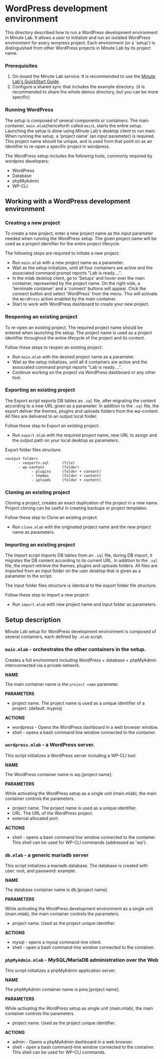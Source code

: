 WordPress development environment
=================================

This directory described how to run a WordPress development environment in Minute Lab.
It allows a user to initialize and run an isolated WordPress environment for every worpress project.
Each environment (or a 'setup') is distinguished from other WordPress projects in Minute Lab by its project name.

### Prerequisites

1. On-board the Minute Lab service. It is recommended to use the
   [Minute Lab's QuickStart Guide](http://docs.minutelab.io/user-guide/quickstart/).
2. Configure a shared sync that includes the example directory.
   (it is recommended to share the whole demos directory, but you can be more specific)

### Running WordPress

The setup is composed of several components or containers. The main container, `main.mlab`(henceforth called `main`), starts the entire setup.
Launching the setup is done using Minute Lab's desktop client to run main. When running the setup, a 'project name' (an input parameter) is required. This project name should be unique, and is used from that point on as an identifier to re-open a specific project in wordpress.


The WordPress setup includes the following tools, commonly required by wordpres developers:
* WordPress
* Database
* phpMyAdmin
* WP-CLI

## Working with a WordPress development environment

### Creating a new project

To create a new project, enter a new project name as the input parameter needed when running the WordPress setup.
The given project name will be used as a project identifier for the entire project lifecycle.

The following steps are required to initiate a new project:

* Run `main.mlab` with a new project name as a parameter.
* Wait as the setup initializes, until all four containers are active and the associated command prompt reports "Lab is ready....".
* In the mlab desktop client, go to 'Setups' and hover over the main container, represented by the project name. On the right side, a 'terminate container' and a 'connect' buttons will appear. Click the connect button and select 'WordPress' from the menu. This will activate the `WordPress` action enabled by the main container.
* Start to work with WordPress dashboard to create your new project.

### Reopening an existing project

To re-open an existing project, The required project name should be entered when launching the setup.
The project name is used as a project identifier throughout the entire lifecycle of the project and its content.

Follow these steps to reopen an existing project:

* Run `main.mlab` with the desired project name as a parameter.
* Wait as the setup initializes, until all 4 containers are active and the associated command prompt reports "Lab is ready....".
* Continue working on the project via WordPress dashboard or any other tool.

### Exporting an existing project

The Export script exports DB tables as `.sql` file, after migrating the content according to a new URL given as a parameter.
In addition to the `.sql` file, the export deliver the themes, plugins and uploads folders from the wp-content.
All files are delivered to an output local folder.

Follow these step to Export an existing project:

* Run `export.mlab` with the required project name, new URL to assign and the output path on your local desktop as parameters.


Export folder files structure:

```
<output folder>
      - <export>.sql      (file)
      - wp-content        (folder)
            - plugins     (folder + content)
            - themes      (folder + content)
            - uploads     (folder + content)
```

### Cloning an existing project

Cloning a project, creates an exact duplication of the project in a new name.
Project cloning can be useful in creating backups or project templates.

Follow these step to Clone an existing project:

* Run `clone.mlab` with the originated project name and the new project name as parameters.

### Importing an existing project

The Import script imports DB tables from an `.sql` file, during DB import, it migrates the DB content according to its current URL.
In addition to the `.sql` file, the import retrieve the themes, plugins and uploads folders.
All files are imported from an input folder on the user desktop that is given as a parameter to the script.

The Input folder files structure is identical to the export folder file structure.

Follow these step to Import a new project:

* Run `import.mlab` with new project name and Input folder as parameters.


## Setup description

Minute Lab setup for WordPress development environment is composed of several containers, each defined by `.mlab` script.

### `main.mlab` - orchestrates the other containers in the setup.

Creates a full environment including WordPress + database + phpMyAdmin interconnected via a private network.

**NAME**

The main container name is the `project name` parameter.

**PARAMETERS**

* project name. The project name is used as a unique identifier of a project. (default: myproj)

**ACTIONS**

* wordpress - Opens the WordPress dashboard in a web browser window.
* shell - opens a bash command line window connected to the container.

### `wordpress.mlab` - a WordPress server.

This script initializes a WordPress server including a WP-CLI tool.

**NAME**

The WordPress container name is wp.[project name].

**PARAMETERS**

While activating the WordPress setup as a single unit (main.mlab), the main container controls the parameters.

* project name. The project name is used as a unique identifier.
* URL. The URL of the WordPress project.
* external allocated port.

**ACTIONS**

* shell - opens a bash command line window connected to the container. This shell can be used for WP-CLI commands (addressed as 'wp').


### `db.mlab` - a generic mariadb server

This script initializes a mariadb database.
The database is created with user: root, and password: example.

**NAME**

The database container name is db.[project name].

**PARAMETERS**

While activating the WordPress development environment as a single unit (main.mlab), the main container controls the parameters.

* project name. Used as the project unique identifier.

**ACTIONS**

* mysql - opens a mysql command-line client.
* shell - open a bash command-line window connected to the container.

### `phpMyAdmin.mlab` - MySQL/MariaDB administration over the Web

This script initializes a phpMyAdmin application server.

**NAME**

The phpMyAdmin container name is pma.[project name].

**PARAMETERS**

While activating the WordPress setup as single unit (main.mlab), the main container controls the parameters.

* project name. Used as the project unique identifier.

**ACTIONS**

* admin - Opens a phpMyAdmin dashboard in a web browser.
* shell - open a bash command-line window connected to the container. This shell can be used for WP-CLI commands.
